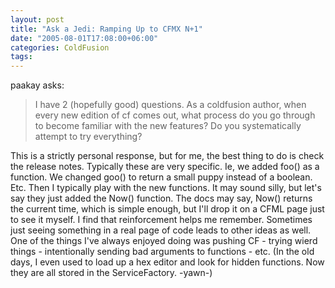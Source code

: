 ```yaml
---
layout: post
title: "Ask a Jedi: Ramping Up to CFMX N+1"
date: "2005-08-01T17:08:00+06:00"
categories: ColdFusion 
tags: 
---
```


paakay asks:

<blockquote>
I have 2 (hopefully good) questions. As a coldfusion author, when every new edition of cf comes out, what process do you go through to become familiar with the new features? Do you systematically attempt to try everything?
</blockquote>

This is a strictly personal response, but for me, the best thing to do is check the release notes. Typically these are very specific. Ie, we added foo() as a function. We changed goo() to return a small puppy instead of a boolean. Etc. Then I typically play with the new functions. It may sound silly, but let's say they just added the Now() function. The docs may say, Now() returns the current time, which is simple enough, but I'll drop it on a CFML page just to see it myself. I find that reinforcement helps me remember. Sometimes just seeing something in a real page of code
leads to other ideas as well. One of the things I've always enjoyed doing was pushing CF - trying wierd things - intentionally sending bad arguments to functions - etc. (In the old days, I even used to load up a hex editor and look for hidden functions. Now they are all stored in the ServiceFactory. -yawn-)
